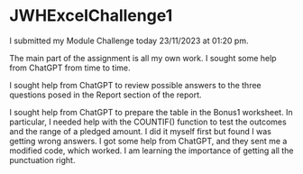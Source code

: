 # JWHExcelChallenge1

I submitted my Module Challenge today 23/11/2023 at 01:20 pm.

The main part of the assignment is all my own work. I sought some help from ChatGPT from time to time. 

I sought help from ChatGPT to review possible answers to the three questions posed in the Report section of the report. 

I sought help from ChatGPT to prepare the table in the Bonus1 worksheet. In particular, I needed help with the COUNTIF() function to test the outcomes and the range of a pledged amount. I did it myself first but found I was getting wrong answers. I got some help from ChatGPT, and they sent me a modified code, which worked. I am learning the importance of getting all the punctuation right.
